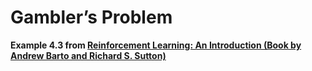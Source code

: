 # Gambler’s Problem
**Example 4.3 from [Reinforcement Learning: An Introduction (Book by Andrew Barto and Richard S. Sutton)](https://web.stanford.edu/class/psych209/Readings/SuttonBartoIPRLBook2ndEd.pdf)** 
